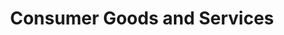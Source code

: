 ---
title:  "Consumer Goods and Services"
intro: The consumer goods and services sector continues to be disrupted and requires new approaches, leveraging deep-analytics, process improvements, and organizational integrations to remain competitive in the market.
featured_services: [Cost-Management, Supply-Chain-Network-Optimization, Sales-and-Operations-Planning, Financial-Analytics]
---
